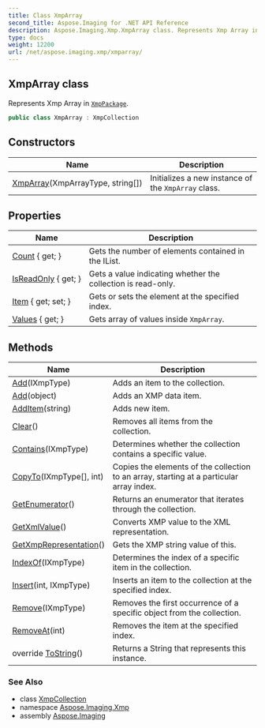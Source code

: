 ```yaml
---
title: Class XmpArray
second_title: Aspose.Imaging for .NET API Reference
description: Aspose.Imaging.Xmp.XmpArray class. Represents Xmp Array in XmpPackage
type: docs
weight: 12200
url: /net/aspose.imaging.xmp/xmparray/
---
```

## XmpArray class

Represents Xmp Array in [`XmpPackage`](../xmppackage/).

```csharp
public class XmpArray : XmpCollection
```

## Constructors

| Name | Description |
| --- | --- |
| [XmpArray](xmparray/)(XmpArrayType, string[]) | Initializes a new instance of the `XmpArray` class. |

## Properties

| Name | Description |
| --- | --- |
| [Count](../../aspose.imaging.xmp/xmpcollection/count/) { get; } | Gets the number of elements contained in the IList. |
| [IsReadOnly](../../aspose.imaging.xmp/xmpcollection/isreadonly/) { get; } | Gets a value indicating whether the collection is read-only. |
| [Item](../../aspose.imaging.xmp/xmpcollection/item/) { get; set; } | Gets or sets the element at the specified index. |
| [Values](../../aspose.imaging.xmp/xmparray/values/) { get; } | Gets array of values inside `XmpArray`. |

## Methods

| Name | Description |
| --- | --- |
| [Add](../../aspose.imaging.xmp/xmpcollection/add/)(IXmpType) | Adds an item to the collection. |
| [Add](../../aspose.imaging.xmp/xmpcollection/add/)(object) | Adds an XMP data item. |
| [AddItem](../../aspose.imaging.xmp/xmpcollection/additem/)(string) | Adds new item. |
| [Clear](../../aspose.imaging.xmp/xmpcollection/clear/)() | Removes all items from the collection. |
| [Contains](../../aspose.imaging.xmp/xmpcollection/contains/)(IXmpType) | Determines whether the collection contains a specific value. |
| [CopyTo](../../aspose.imaging.xmp/xmpcollection/copyto/)(IXmpType[], int) | Copies the elements of the collection to an array, starting at a particular array index. |
| [GetEnumerator](../../aspose.imaging.xmp/xmpcollection/getenumerator/)() | Returns an enumerator that iterates through the collection. |
| [GetXmlValue](../../aspose.imaging.xmp/xmpcollection/getxmlvalue/)() | Converts XMP value to the XML representation. |
| [GetXmpRepresentation](../../aspose.imaging.xmp/xmpcollection/getxmprepresentation/)() | Gets the XMP string value of this. |
| [IndexOf](../../aspose.imaging.xmp/xmpcollection/indexof/)(IXmpType) | Determines the index of a specific item in the collection. |
| [Insert](../../aspose.imaging.xmp/xmpcollection/insert/)(int, IXmpType) | Inserts an item to the collection at the specified index. |
| [Remove](../../aspose.imaging.xmp/xmpcollection/remove/)(IXmpType) | Removes the first occurrence of a specific object from the collection. |
| [RemoveAt](../../aspose.imaging.xmp/xmpcollection/removeat/)(int) | Removes the item at the specified index. |
| override [ToString](../../aspose.imaging.xmp/xmparray/tostring/)() | Returns a String that represents this instance. |

### See Also

* class [XmpCollection](../xmpcollection/)
* namespace [Aspose.Imaging.Xmp](../../aspose.imaging.xmp/)
* assembly [Aspose.Imaging](../../)


